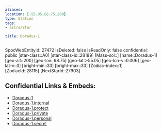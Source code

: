 ```yaml
---
aliases: 
location: [-55.05,68.75,200]
type: Station
tags:
- astro/Star

title: Doradus-1
---
```

SpocWebEntityId: 27472
isDeleted: false
isReadOnly: false
confidential: public
[star-class::A0]
[star-class-id::28189]
[Mass-sol::]
[name::Doradus-1]
[geo-alt::200]
[geo-lon::68.75]
[geo-lat::-55.05]
[geo-lon-v::0.006]
[geo-lat-v::0]
[bright-min::33]
[bright-max::33]
[Zodiac-index::1]
[ZodiacId::28115]
[NextStarId::27903]



## Confidential Links & Embeds: 
- [Doradus-1](../../../_public/astro/Star/Doradus-1.md) 
- [Doradus-1.internal](../../../_internal/astro/Star/Doradus-1.internal.md) 
- [Doradus-1.protect](../../../_protect/astro/Star/Doradus-1.protect.md) 
- [Doradus-1.private](../../../_private/astro/Star/Doradus-1.private.md) 
- [Doradus-1.personal](../../../_personal/astro/Star/Doradus-1.personal.md) 
- [Doradus-1.secret](../../../_secret/astro/Star/Doradus-1.secret.md)

